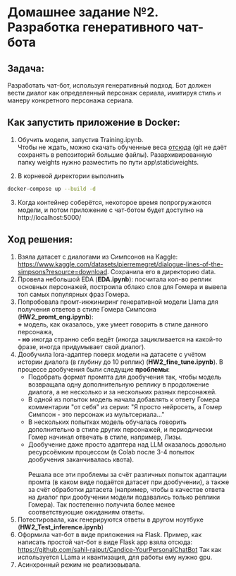 # Домашнее задание №2. Разработка генеративного чат-бота

## Задача:
Разработать чат-бот, используя генеративный подход. Бот должен вести диалог как определенный персонаж сериала, имитируя стиль и манеру конкретного персонажа сериала.

## Как запустить приложение в Docker:
1) Обучить модели, запустив Training.ipynb.
\
Чтобы не ждать, можно скачать обученные веса [отсюда](https://disk.yandex.ru/d/WzCCC_cH2T5T0g) (git не даёт сохранять в репозиторий большие файлы). Разархивированную папку weights нужно разместить по пути app\static\weights.

2) В корневой директории выполнить 
```bash
docker-compose up --build -d
```
3) Когда контейнер соберётся, некоторое время попрогружаются модели, и потом приложение с чат-ботом будет доступно на http://localhost:5000/

## Ход решения:
1) Взяла датасет с диалогами из Симпсонов на Kaggle:
https://www.kaggle.com/datasets/pierremegret/dialogue-lines-of-the-simpsons?resource=download. Сохранила его в директорию data.
2) Провела небольшой EDA (**EDA.ipynb**): посчитала кол-во реплик основных персонажей, построила облако слов для Гомера и вывела топ самых популярных фраз Гомера.
3) Попробовала промт-инжиниринг генеративной модели Llama для получения ответов в стиле Гомера Симпсона (**HW2_promt_eng.ipynb**):\
**+** модель, как оказалось, уже умеет говорить в стиле данного персонажа,\
**- но** иногда странно себя ведёт (иногда зацикливается на какой-то фразе, иногда придумывает свой диалог).
4) Дообучила lora-адаптер поверх модели на датасете с учётом истории диалога (в глубину до 10 реплик) (**HW2_fine_tune.ipynb**).
В процессе дообучения были следущие **проблемы**:
    * Подобрать формат промпта для дообучения так, чтобы модель возвращала одну дополнительную реплику в продолжение диалога, а не несколько и за нескольких разных персонажей.
    * В одной из попыток модель начала добавлять к ответу Гомера комментарии "от себя" из серии: "Я просто нейросеть, а Гомер Симпсон - это персонаж из мультсериала..."
    * В нескольких попытках модель обучалась говорить дополнительно в стиле других персонажей, и периодически Гомер начинал отвечать в стиле, например, Лизы.
    * Дообучение даже просто адаптера над LLM оказалось довольно ресурсоёмким процессом (в Colab после 3-4 попыток дообучения заканчивалась квота).\
    \
Решала все эти проблемы за счёт различных попыток адаптации промта (в каком виде подаётся датасет при дообучении), а также за счёт обработки датасета (например, чтобы в качестве ответа на диалог при дообучении модели подавались только реплики Гомера). Так постепенно получила более менее соответствующие ожиданиям ответы.
5) Потестировала, как генерируются ответы в другом ноутбуке (**HW2_Test_inference.ipynb**)
6) Оформила чат-бот в виде приложения на Flask. Пример, как написать простой чат-бот в виде Flask app взяла отсюда: https://github.com/sahil-rajput/Candice-YourPersonalChatBot Так как используется LLama и квантизация, для работы ему нужно gpu.
7) Асинхронный режим не реализовывала.